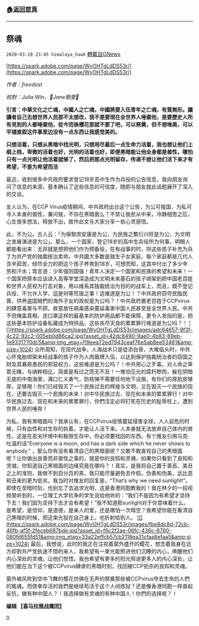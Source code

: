 ###  [:house:返回首頁](https://github.com/ourhimalayas/txt)
---

## 祭魂
`2020-03-28 23:45 himalaya_hawk` [轉載自GNews](https://gnews.org/zh-hant/155642/)

[https://spark.adobe.com/page/WvOHTgLdDS53r/](https://spark.adobe.com/page/WvOHTgLdDS53r/)

*作者：freedust*

*校對：Julia Win、👼Jane簡愛👼*

**引言：中華文化之亡魂，中國人之亡魂，中國將要入伍青年之亡魂，有質無形。讓讀者自己去想世界人民那不太想改，我不是要現在全世界人唾棄他，是要歷史人所有見到的人都唾棄他，從今而後櫻花那就不要了吧，可以祭奠，但不想唯美，可以平铺直叙这件事里边没有一点东西让我感觉美的。**

**只想活着，只想从黑暗中找光明，只想用尽最后一点生命力活着，我也想让他们上纲上档，卑微的活着也好，光明的活着也好，即便黑暗能让他全身都是兽性，哪怕只有一点光明让他活着就够了，然后把那点光明留存，传递不想让他们活下来才有希望，不是为希望而活**

最近，收到很多中共政府要求登记18岁高中生作为兵役的公告信息，我向朋友询问了信息的来源，基本确认了这些信息的可信度，随即与朋友就此话题展开了深入的交谈。

友人认为，在CCP Virus疫情期间，中共政府出台这个公告，为公可报国，为私可寻人本身的兽性，兼问我，不存在黑暗面么？不禁让我悲从中来，冷静细思之后，心生很多想法，释放不出，故作此文与大家分享一些心灵感悟。

此，不为公。古人云：「为保黎庶安康是为公，为民族之繁衍兴旺是为公，为文明之发展演进是为公」。那么，一个国家，登记18岁的高中生兵役所为何事，明眼人都能看出来：无非就是想把他们作为预备役，在有战事的时，将这些孩子补充为兵丁为共产党的独裁统治卖命。中共國大多数是独生子女家庭，每个家庭都是几代人含辛茹苦，倾尽全力的把这个孩子养育到18岁，可想而知，这其中付出了多少辛劳和汗水；常言道：少年强则国强！青年人决定一个国家和民族的希望和未来！一个国家把原本应该进入高等学堂深造成为文明未来基石的孩子绑架到把中国老百姓和世界人民视为打击对象，用以维系其独裁统治为目的的战车上，而且，既不登记兵役，不允许入学，這是何等荒唐之事！这难道是为公！？中共政府窃夺民脂民膏，供养盗国贼們的海外子女的政权是为公吗？！中共政府置老百姓于CCPvirus的肆意毒害与不顾，故意放任病毒感染蔓延毒害中国人民甚至是全世界人民。中共不但掩盖真相，连口罩这样的最基本的防护用品都不能保障，更令人发指的是，把这些基本防护设备私藏成为特供品，这些丧尽天良的累累罪行难道是为公吗？！
[!\[\](https://spark.adobe.com/page/WvOHTgLdDS53r/images/adc64657-9f3f-4c22-92c2-005eb0d86ca2.jpg?asset_id=42dc8490-9ae0-4b83-89eb-1e9331770dc5&amp;img_etag=f19eea72ed7943ceaf76e5ab8ee53461&amp;size=1024)](https://spark.adobe.com/page/WvOHTgLdDS53r/images/adc64657-9f3f-4c22-92c2-005eb0d86ca2.jpg?asset_id=42dc8490-9ae0-4b83-89eb-1e9331770dc5&amp;img_etag=f19eea72ed7943ceaf76e5ab8ee53461&amp;size=1024)
众所周知，在现代战争，人海战术只是徒添白骨，大难临头时，中共心怀鬼胎绑架未经战事的孩子作为人肉盾牌入伍，以达到保护独裁统治者的窃国之财及其暴政愚民的邪惡权力，这些难道是为公吗？！中共用心之歹毒，对人命之草菅无睹，与纳粹相比，简直是有过之而无不及！一堆怕见光的腐朽秽肉，躲在阴暗无底的中南海里，满口仁义勇气，防核弹不需要任何地下设施，有你们的厚脸皮够厚，足够用！你们已经毁灭了一个民族过去的辉煌与文明，又在毁灭一个民族的现在，还要去毁灭一个民族的未来！对中华民族过去、现在和未来的累累罪行！对中华民族过去、现在和未来的累累罪行，你們注定必将钉死在历史的耻辱柱上，遭到世界人民的唾弃！

为私，我有黑暗面吗？我承认有，在CCPvirus疫情蔓延侵害全球，人人自危的时候，只有血性和对生存的执着，才能让人活下来。人本身就无法放弃自己体内的兽性，这是在恶劣环境中和极限生存中，你必须要找回的东西。有个推友引用马克·吐温的话“Everyone is a moon, and has a dark side which he never shows to anybody.” ，那么你有没有看清自己的黑暗面呢？又敢不敢直视自己的黑暗面呢？让你做出良善而非兽性之事的，就是你的良知和灵魂，如果你只看到了良知和灵魂，你知道自己黑暗面的边缘究竟在哪吗？！真实，是我将自己置于善恶、美丑之上的准则，我做不到百分百的真，我只能尽量避免去作假。伪善和伪美，远比恶和丑来的更为低劣。我当时对推友的回复是，“That’s why we need sunlight!”。即使在至暗时刻，也别忘了去追求光明，这是香港同胞教我的！我在林夕的一段视频里听到的，一位理工大学抗争的学生说给他听的：“我们不是因为有希望才坚持下去！我们因为坚持下去才会有希望！”我不知道那sunlight对于你意味着什么。是希望，是信仰，是道德，是亲人的爱，还是哪怕一次晴空？我希望你能在看清自己黑暗的时候，把这束光投在自己身上，也折射给别人。
[!\[\](https://spark.adobe.com/page/WvOHTgLdDS53r/images/fbe8dc8d-72cb-46fb-af5f-2feceb687bde.jpg?asset_id=f6c2f2ae-06fc-436c-8760-080fd655fd51&amp;img_etag=33a22effcb57cb2118ea31cfaa8efaa5&amp;size=1024)](https://spark.adobe.com/page/WvOHTgLdDS53r/images/fbe8dc8d-72cb-46fb-af5f-2feceb687bde.jpg?asset_id=f6c2f2ae-06fc-436c-8760-080fd655fd51&amp;img_etag=33a22effcb57cb2118ea31cfaa8efaa5&amp;size=1024)
最后，我想说，此时的我正在注视着窗外盛开的樱花，想念着我身在远方却對共产党执迷不悟的亲人，我希望有一束光能照进他们沉睡的内心，唤醒他们内心深处的灵魂，让他们觉悟。我也希望有更多的阳光照进更多人的内心深处，让他们能在当下这个被CCPvirus肆虐的黑暗时刻，找回被CCP扼杀的良知和灵魂。

窗外被风吹到空中飞舞的樱花仿佛在无声的祭奠那些被CCPvirus夺去生命的人們的冤魂。而侥幸存活的我們是继续苟活于这个人间炼狱？还是像香港同胞一样奋起反抗，做有种中国人？！我选择做有灵魂的有种中国人！你們的选择呢？！

**编辑 【喜马拉雅战鹰团】**

0
